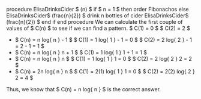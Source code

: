 procedure ElisaDrinksCider $ (n) $
if $ n = 1 $ then
order Fibonachos
else
ElisaDrinksCider$ (frac{n}{2}) $
drink n bottles of cider
ElisaDrinksCider$ (frac{n}{2}) $
end if
end procedure
We can calculate the first couple of values of $ C(n) $ to see if we can find a pattern.
$ C(1) = 0 $
$ C(2) = 2 $

<ul>
<li> $ C(n) = n log{ n } - 1 $ 
$ C(1) = 1 log{ 1 } - 1 = 0 $
$ C(2) = 2 log{ 2 } - 1 = 2 - 1 = 1 $
<li> $ C(n) = n log{ n } n + 1 $
$ C(1) = 1 log{ 1 } 1 + 1 = 1 $
<li> $ C(n) = n log{ n } n $
$ C(1) = 1 log{ 1 } 1 = 0 $
$ C(2) = 2 log{ 2 } 2 = 2 $
<li> $ C(n) = 2n log{ n } n $
$ C(1) = 2(1) log{ 1 } 1 = 0 $
$ C(2) = 2(2) log{ 2 } 2 = 4 $
</ul>
Thus, we know that $ C(n) = n log{ n } $ is the correct answer.

